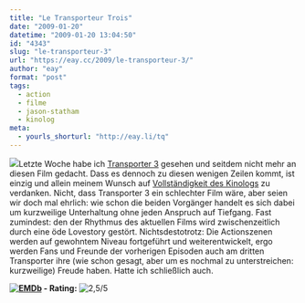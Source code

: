 ```yaml
---
title: "Le Transporteur Trois"
date: "2009-01-20"
datetime: "2009-01-20 13:04:50"
id: "4343"
slug: "le-transporteur-3"
url: "https://eay.cc/2009/le-transporteur-3/"
author: "eay"
format: "post"
tags:
  - action
  - filme
  - jason-statham
  - kinolog
meta:
  - yourls_shorturl: "http://eay.li/tq"
---
```


![](/uploads/2009/transporter3.jpg)Letzte Woche habe ich [Transporter 3](http://www.imdb.com/title/tt1129442/) gesehen und seitdem nicht mehr an diesen Film gedacht. Dass es dennoch zu diesen wenigen Zeilen kommt, ist einzig und allein meinem Wunsch auf [Vollständigkeit des Kinologs](//eay.cc/themen/kinolog/) zu verdanken. Nicht, dass Transporter 3 ein schlechter Film wäre, aber seien wir doch mal ehrlich: wie schon die beiden Vorgänger handelt es sich dabei um kurzweilige Unterhaltung ohne jeden Anspruch auf Tiefgang. Fast zumindest: den der Rhythmus des aktuellen Films wird zwischenzeitlich durch eine öde Lovestory gestört. Nichtsdestotrotz: Die Actionszenen werden auf gewohntem Niveau fortgeführt und weiterentwickelt, ergo werden Fans und Freunde der vorherigen Episoden auch am dritten Transporter ihre (wie schon gesagt, aber um es nochmal zu unterstreichen: kurzweilige) Freude haben. Hatte ich schließlich auch.

 **[![EMDb](/uploads/pages/emdb/emdb_mini.gif)](http://eay.cc/emdb/) - Rating:** ![2,5/5](/uploads/pages/emdb/s_2-5.gif)
